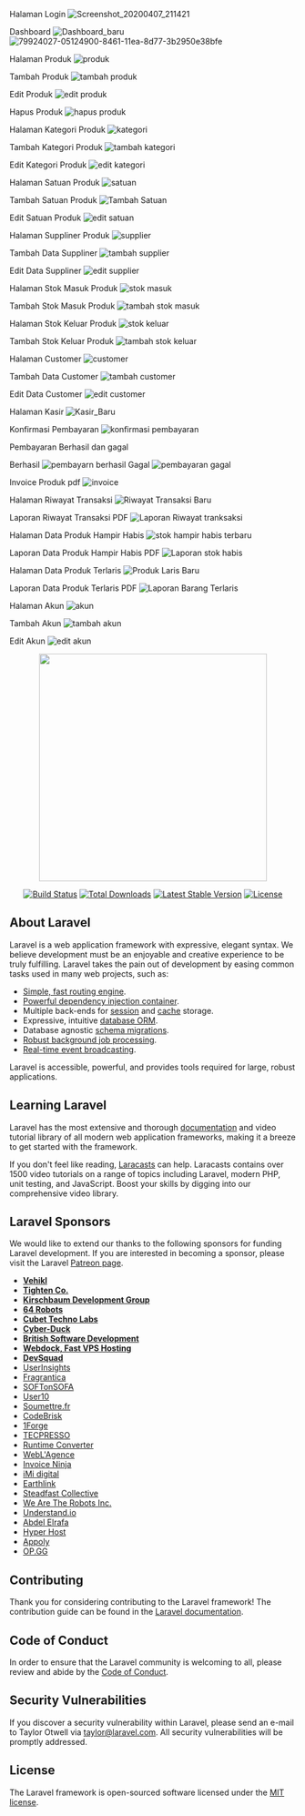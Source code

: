 Halaman Login
![Screenshot_20200407_211421](https://user-images.githubusercontent.com/53652867/137502952-09b4a320-5241-4708-b08d-496045f3d024.png)

Dashboard
![Dashboard_baru](https://user-images.githubusercontent.com/53652867/137503223-18320d59-41b4-4867-8491-ddf19f53cfc7.png)
![79924027-05124900-8461-11ea-8d77-3b2950e38bfe](https://user-images.githubusercontent.com/53652867/137503497-5c15caad-8bb8-4cbb-b031-dabcb07e3792.png)

Halaman Produk
![produk](https://user-images.githubusercontent.com/53652867/137503746-9dc0bdda-0141-4c81-ab9e-46ad47aab28a.png)

Tambah Produk
![tambah produk](https://user-images.githubusercontent.com/53652867/137503828-b25782d9-dc18-4666-b515-614c6fe77124.png)

Edit Produk
![edit produk](https://user-images.githubusercontent.com/53652867/137503922-3bbb797c-82ac-4eda-9510-97ae72dd6ddb.png)

Hapus Produk
![hapus produk](https://user-images.githubusercontent.com/53652867/137503983-3be77d25-6deb-40a6-8a46-4f69e287d7a9.png)

Halaman Kategori Produk
![kategori](https://user-images.githubusercontent.com/53652867/137504087-29267ba4-354c-4e7d-a5ef-0eadebbe6c51.png)

Tambah Kategori Produk
![tambah kategori](https://user-images.githubusercontent.com/53652867/137504205-f767c2be-921d-4095-96a9-95063626a673.png)

Edit Kategori Produk
![edit kategori](https://user-images.githubusercontent.com/53652867/137504262-8ad0c6d2-eaed-4cfc-81a7-78789660f305.png)

Halaman Satuan Produk
![satuan](https://user-images.githubusercontent.com/53652867/137504348-ecd1c4fe-e3b6-4cca-8cfb-3ab453bf6eba.png)

Tambah Satuan Produk
![Tambah Satuan](https://user-images.githubusercontent.com/53652867/137504459-da5d0d8a-0960-49f0-a855-93f3943a1b29.png)

Edit Satuan Produk
![edit satuan](https://user-images.githubusercontent.com/53652867/137504493-e95d03ee-a79c-4655-ae61-b29dd7d646f5.png)

Halaman Suppliner Produk
![supplier](https://user-images.githubusercontent.com/53652867/137504598-702f328e-e7a8-4605-87b1-c66f702894cf.png)

Tambah Data Suppliner
![tambah supplier](https://user-images.githubusercontent.com/53652867/137504658-362b6d67-6efb-46dd-bb91-5a8abbf025a6.png)

Edit Data Suppliner
![edit supplier](https://user-images.githubusercontent.com/53652867/137504695-ca365b37-1a2c-4b62-8f18-593741c549d1.png)

Halaman Stok Masuk Produk
![stok masuk](https://user-images.githubusercontent.com/53652867/137504790-d8201181-5ffd-42cd-bfb5-b04de212b8be.png)

Tambah Stok Masuk Produk
![tambah stok masuk](https://user-images.githubusercontent.com/53652867/137504862-1b80cead-c7c0-462a-bf96-2c0cef08ee49.png)

Halaman Stok Keluar Produk
![stok keluar](https://user-images.githubusercontent.com/53652867/137504990-06526573-06a9-4c66-98d2-0388988a2318.png)

Tambah Stok Keluar Produk
![tambah stok keluar](https://user-images.githubusercontent.com/53652867/137505101-fa711967-8dd2-496e-be2d-9e109ecb8230.png)

Halaman Customer
![customer](https://user-images.githubusercontent.com/53652867/137505309-8bed4b2f-7e6f-454c-b5b3-71c16dae8368.png)

Tambah Data Customer
![tambah customer](https://user-images.githubusercontent.com/53652867/137505377-478f456d-288a-4080-a617-a8b3cec32f43.png)

Edit Data Customer
![edit customer](https://user-images.githubusercontent.com/53652867/137505431-6bad213d-1496-4a1d-95a1-f0a0e12f9dc5.png)

Halaman Kasir
![Kasir_Baru](https://user-images.githubusercontent.com/53652867/137505552-caa2aed2-f8ee-47a5-a2c9-3f294e348c69.png)

Konfirmasi Pembayaran
![konfirmasi pembayaran](https://user-images.githubusercontent.com/53652867/137505618-6f3ea64f-a6fd-4042-b131-ed6ab2d3d541.png)

Pembayaran Berhasil dan gagal

Berhasil
![pembayarn berhasil](https://user-images.githubusercontent.com/53652867/137505811-62672a01-1170-403a-bff6-608cb75cb44c.png)
Gagal
![pembayaran gagal](https://user-images.githubusercontent.com/53652867/137505899-e5be3af2-48f0-4acc-ae50-7b4bdb20dfd8.png)

Invoice Produk pdf
![invoice](https://user-images.githubusercontent.com/53652867/137505747-0822661b-d62d-4b0e-b21b-259b649717f5.png)

Halaman Riwayat Transaksi
![Riwayat Transaksi Baru](https://user-images.githubusercontent.com/53652867/137505961-d97b2a56-50bf-4e6b-9151-fc25d6630631.png)

Laporan Riwayat Transaksi PDF
![Laporan Riwayat tranksaksi](https://user-images.githubusercontent.com/53652867/137506033-775d7788-17da-46a7-a850-f61346342c1b.png)

Halaman Data Produk Hampir Habis
![stok hampir habis terbaru](https://user-images.githubusercontent.com/53652867/137506633-90c62fda-c82d-4984-a903-8db4f34230f5.png)

Laporan Data Produk Hampir Habis PDF
![Laporan stok habis](https://user-images.githubusercontent.com/53652867/137506317-394f9970-9b3c-45e3-b000-14232f1f4700.png)

Halaman Data Produk Terlaris
![Produk Laris Baru](https://user-images.githubusercontent.com/53652867/137506900-43231c63-229c-4184-b332-1ec737278c58.png)

Laporan Data Produk Terlaris PDF
![Laporan Barang Terlaris](https://user-images.githubusercontent.com/53652867/137507005-adadd8e9-5af0-4b99-be1b-9ff7fa6d918e.png)

Halaman Akun
![akun](https://user-images.githubusercontent.com/53652867/137507097-e432805e-1ec5-4006-b0e4-23787381db03.png)

Tambah Akun
![tambah akun](https://user-images.githubusercontent.com/53652867/137507152-f88e0714-78ad-45c0-8691-b6635d7ab2b3.png)

Edit Akun
![edit akun](https://user-images.githubusercontent.com/53652867/137507208-7983c680-8446-40c8-994a-e524fbbf4c92.png)

<p align="center"><img src="https://res.cloudinary.com/dtfbvvkyp/image/upload/v1566331377/laravel-logolockup-cmyk-red.svg" width="400"></p>

<p align="center">
<a href="https://travis-ci.org/laravel/framework"><img src="https://travis-ci.org/laravel/framework.svg" alt="Build Status"></a>
<a href="https://packagist.org/packages/laravel/framework"><img src="https://poser.pugx.org/laravel/framework/d/total.svg" alt="Total Downloads"></a>
<a href="https://packagist.org/packages/laravel/framework"><img src="https://poser.pugx.org/laravel/framework/v/stable.svg" alt="Latest Stable Version"></a>
<a href="https://packagist.org/packages/laravel/framework"><img src="https://poser.pugx.org/laravel/framework/license.svg" alt="License"></a>
</p>

## About Laravel

Laravel is a web application framework with expressive, elegant syntax. We believe development must be an enjoyable and creative experience to be truly fulfilling. Laravel takes the pain out of development by easing common tasks used in many web projects, such as:

- [Simple, fast routing engine](https://laravel.com/docs/routing).
- [Powerful dependency injection container](https://laravel.com/docs/container).
- Multiple back-ends for [session](https://laravel.com/docs/session) and [cache](https://laravel.com/docs/cache) storage.
- Expressive, intuitive [database ORM](https://laravel.com/docs/eloquent).
- Database agnostic [schema migrations](https://laravel.com/docs/migrations).
- [Robust background job processing](https://laravel.com/docs/queues).
- [Real-time event broadcasting](https://laravel.com/docs/broadcasting).

Laravel is accessible, powerful, and provides tools required for large, robust applications.

## Learning Laravel

Laravel has the most extensive and thorough [documentation](https://laravel.com/docs) and video tutorial library of all modern web application frameworks, making it a breeze to get started with the framework.

If you don't feel like reading, [Laracasts](https://laracasts.com) can help. Laracasts contains over 1500 video tutorials on a range of topics including Laravel, modern PHP, unit testing, and JavaScript. Boost your skills by digging into our comprehensive video library.

## Laravel Sponsors

We would like to extend our thanks to the following sponsors for funding Laravel development. If you are interested in becoming a sponsor, please visit the Laravel [Patreon page](https://patreon.com/taylorotwell).

- **[Vehikl](https://vehikl.com/)**
- **[Tighten Co.](https://tighten.co)**
- **[Kirschbaum Development Group](https://kirschbaumdevelopment.com)**
- **[64 Robots](https://64robots.com)**
- **[Cubet Techno Labs](https://cubettech.com)**
- **[Cyber-Duck](https://cyber-duck.co.uk)**
- **[British Software Development](https://www.britishsoftware.co)**
- **[Webdock, Fast VPS Hosting](https://www.webdock.io/en)**
- **[DevSquad](https://devsquad.com)**
- [UserInsights](https://userinsights.com)
- [Fragrantica](https://www.fragrantica.com)
- [SOFTonSOFA](https://softonsofa.com/)
- [User10](https://user10.com)
- [Soumettre.fr](https://soumettre.fr/)
- [CodeBrisk](https://codebrisk.com)
- [1Forge](https://1forge.com)
- [TECPRESSO](https://tecpresso.co.jp/)
- [Runtime Converter](http://runtimeconverter.com/)
- [WebL'Agence](https://weblagence.com/)
- [Invoice Ninja](https://www.invoiceninja.com)
- [iMi digital](https://www.imi-digital.de/)
- [Earthlink](https://www.earthlink.ro/)
- [Steadfast Collective](https://steadfastcollective.com/)
- [We Are The Robots Inc.](https://watr.mx/)
- [Understand.io](https://www.understand.io/)
- [Abdel Elrafa](https://abdelelrafa.com)
- [Hyper Host](https://hyper.host)
- [Appoly](https://www.appoly.co.uk)
- [OP.GG](https://op.gg)

## Contributing

Thank you for considering contributing to the Laravel framework! The contribution guide can be found in the [Laravel documentation](https://laravel.com/docs/contributions).

## Code of Conduct

In order to ensure that the Laravel community is welcoming to all, please review and abide by the [Code of Conduct](https://laravel.com/docs/contributions#code-of-conduct).

## Security Vulnerabilities

If you discover a security vulnerability within Laravel, please send an e-mail to Taylor Otwell via [taylor@laravel.com](mailto:taylor@laravel.com). All security vulnerabilities will be promptly addressed.

## License

The Laravel framework is open-sourced software licensed under the [MIT license](https://opensource.org/licenses/MIT).
